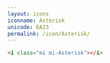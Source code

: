```yaml
---
layout: icons
iconname: Asterisk
unicode: EA23
permalink: /icon/Asterisk/
---
```


``` html
<i class="mi mi-Asterisk"></i>
```
